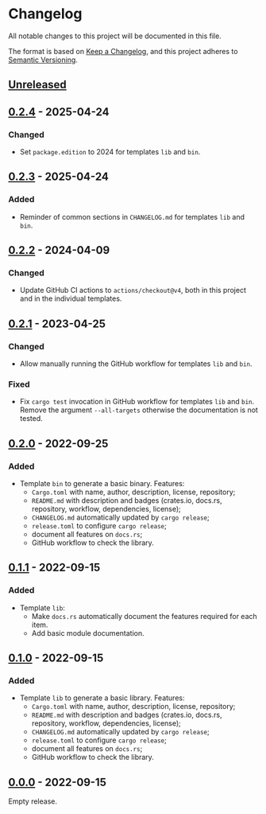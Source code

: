 # Changelog

All notable changes to this project will be documented in this file.

The format is based on [Keep a Changelog](https://keepachangelog.com),
and this project adheres to [Semantic Versioning](https://semver.org).

## [Unreleased]

## [0.2.4] - 2025-04-24
### Changed
- Set `package.edition` to 2024 for templates `lib` and `bin`.

## [0.2.3] - 2025-04-24
### Added
- Reminder of common sections in `CHANGELOG.md` for templates `lib` and `bin`.

## [0.2.2] - 2024-04-09
### Changed
- Update GitHub CI actions to `actions/checkout@v4`, both in this project and in the individual templates.

## [0.2.1] - 2023-04-25
### Changed
- Allow manually running the GitHub workflow for templates `lib` and `bin`.

### Fixed
- Fix `cargo test` invocation in GitHub workflow for templates `lib` and `bin`.
  Remove the argument `--all-targets` otherwise the documentation is not tested.

## [0.2.0] - 2022-09-25
### Added
- Template `bin` to generate a basic binary. Features:
  - `Cargo.toml` with name, author, description, license, repository;
  - `README.md` with description and badges (crates.io, docs.rs, repository, workflow, dependencies, license);
  - `CHANGELOG.md` automatically updated by `cargo release`;
  - `release.toml` to configure `cargo release`;
  - document all features on `docs.rs`;
  - GitHub workflow to check the library.


## [0.1.1] - 2022-09-15
### Added
- Template `lib`:
  - Make `docs.rs` automatically document the features required for each item.
  - Add basic module documentation.

## [0.1.0] - 2022-09-15
### Added
- Template `lib` to generate a basic library. Features:
  - `Cargo.toml` with name, author, description, license, repository;
  - `README.md` with description and badges (crates.io, docs.rs, repository, workflow, dependencies, license);
  - `CHANGELOG.md` automatically updated by `cargo release`;
  - `release.toml` to configure `cargo release`;
  - document all features on `docs.rs`;
  - GitHub workflow to check the library.

## [0.0.0] - 2022-09-15
Empty release.

[Unreleased]: https://github.com/FedericoStra/rust-templates/compare/v0.2.4...HEAD
[0.2.4]: https://github.com/FedericoStra/rust-templates/compare/v0.2.3...v0.2.4
[0.2.3]: https://github.com/FedericoStra/rust-templates/compare/v0.2.2...v0.2.3
[0.2.2]: https://github.com/FedericoStra/rust-templates/compare/v0.2.1...v0.2.2
[0.2.1]: https://github.com/FedericoStra/rust-templates/compare/v0.2.0...v0.2.1
[0.2.0]: https://github.com/FedericoStra/rust-templates/compare/v0.1.1...v0.2.0
[0.1.1]: https://github.com/FedericoStra/rust-templates/compare/v0.1.0...v0.1.1
[0.1.0]: https://github.com/FedericoStra/rust-templates/compare/v0.0.0...v0.1.0
[0.0.0]: https://github.com/FedericoStra/rust-templates/releases/tag/v0.0.0

